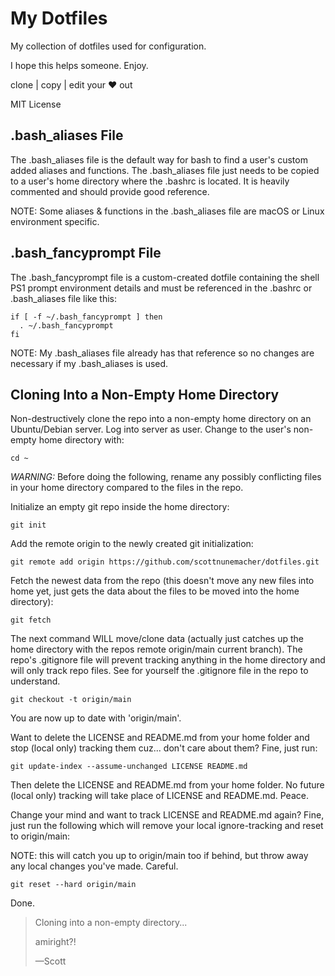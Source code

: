 # My Dotfiles

My collection of dotfiles used for configuration.

I hope this helps someone. Enjoy.

clone | copy | edit your ❤️ out

MIT License

## .bash_aliases File

The .bash_aliases file is the default way for bash to find a user's custom added aliases and functions. The .bash_aliases file just needs to be copied to a user's home directory where the .bashrc is located. It is heavily commented and should provide good reference. 

NOTE: Some aliases & functions in the .bash_aliases file are macOS or Linux environment specific.

## .bash_fancyprompt File

The .bash_fancyprompt file is a custom-created dotfile containing the shell PS1 prompt environment details and must be referenced in the .bashrc or .bash_aliases file like this:

```
if [ -f ~/.bash_fancyprompt ] then
  . ~/.bash_fancyprompt
fi
```

NOTE: My .bash_aliases file already has that reference so no changes are necessary if my .bash_aliases is used.

## Cloning Into a Non-Empty Home Directory

Non-destructively clone the repo into a non-empty home directory on an Ubuntu/Debian server. Log into server as user. Change to the user's non-empty home directory with:

```
cd ~
```

_*WARNING:*_ Before doing the following, rename any possibly conflicting files in your home directory compared to the files in the repo.

Initialize an empty git repo inside the home directory:

```
git init
```

Add the remote origin to the newly created git initialization:

```
git remote add origin https://github.com/scottnunemacher/dotfiles.git
```

Fetch the newest data from the repo (this doesn't move any new files into home yet, just gets the data about the files to be moved into the home directory):

```
git fetch
```

The next command WILL move/clone data (actually just catches up the home directory with the repos remote origin/main current branch). The repo's .gitignore file will prevent tracking anything in the home directory and will only track repo files. See for yourself the .gitignore file in the repo to understand.

```
git checkout -t origin/main
```

You are now up to date with 'origin/main'.

Want to delete the LICENSE and README.md from your home folder and stop (local only) tracking them cuz... don't care about them? Fine, just run: 

```
git update-index --assume-unchanged LICENSE README.md
```

Then delete the LICENSE and README.md from your home folder. No future (local only) tracking will take place of LICENSE and README.md. Peace.

Change your mind and want to track LICENSE and README.md again? Fine, just run the following which will remove your local ignore-tracking and reset to origin/main:

NOTE: this will catch you up to origin/main too if behind, but throw away any local changes you've made. Careful.

```
git reset --hard origin/main
```

Done.

> Cloning into a non-empty directory...
>
> amiright?!
>
> —Scott
